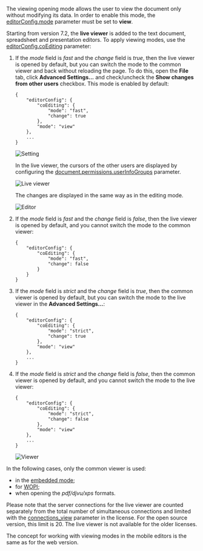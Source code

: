 The viewing opening mode allows the user to view the document only without modifying its data. In order to enable this mode, the [editorConfig.mode](/editors/config/editor#mode) parameter must be set to **view**.

Starting from version 7.2, the **live viewer** is added to the text document, spreadsheet and presentation editors. To apply viewing modes, use the [editorConfig.coEditing](/editors/config/editor#coEditing) parameter:

1. If the *mode* field is *fast* and the *change* field is *true*, then the live viewer is opened by default, but you can switch the mode to the common viewer and back without reloading the page. To do this, open the **File** tab, click **Advanced Settings...** and check/uncheck the **Show changes from other users** checkbox. This mode is enabled by default:

   ```
   {
       "editorConfig": {
           "coEditing": {
               "mode": "fast",
               "change": true
           },
           "mode": "view"
       },
       ...
   }
   ```

   ![Setting](/content/img/editor/show-changes-from-other-users.png)

   In the live viewer, the cursors of the other users are displayed by configuring the [document.permissions.userInfoGroups](/editors/config/document/permissions#userInfoGroups) parameter.

   ![Live viewer](/content/img/editor/live-viewer.png)

   The changes are displayed in the same way as in the editing mode.

   ![Editor](/content/img/editor/editor.png)

2. If the *mode* field is *fast* and the *change* field is *false*, then the live viewer is opened by default, and you cannot switch the mode to the common viewer:

   ```
   {
       "editorConfig": {
           "coEditing": {
               "mode": "fast",
               "change": false
           }
       }
   }      
   ```

3. If the *mode* field is *strict* and the *change* field is *true*, then the common viewer is opened by default, but you can switch the mode to the live viewer in the **Advanced Settings...**:

   ```
   {
       "editorConfig": {
           "coEditing": {
               "mode": "strict",
               "change": true
           },
           "mode": "view"
       },
       ...
   }
   ```

4. If the *mode* field is *strict* and the *change* field is *false*, then the common viewer is opened by default, and you cannot switch the mode to the live viewer:

   ```
   {
       "editorConfig": {
           "coEditing": {
               "mode": "strict",
               "change": false
           },
           "mode": "view"
       },
       ...
   }
   ```

   ![Viewer](/content/img/editor/viewer.png)

In the following cases, only the common viewer is used:

* in the [embedded mode](/editors/config/editor/embedded);
* for [WOPI](/editors/wopi);
* when opening the *pdf/djvu/xps* formats.

Please note that the server connections for the live viewer are counted separately from the total number of simultaneous connections and limited with the [connections\_view](/editors/command/license#license) parameter in the license. For the open source version, this limit is 20. The live viewer is not available for the older licenses.

The concept for working with viewing modes in the mobile editors is the same as for the web version.
